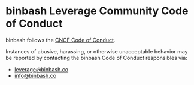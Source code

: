 # binbash Leverage Community Code of Conduct

binbash follows the [CNCF Code of Conduct](https://github.com/cncf/foundation/blob/master/code-of-conduct.md).

Instances of abusive, harassing, or otherwise unacceptable behavior may be reported by contacting
the binbash Code of Conduct responsibles via:
- <leverage@binbash.co>
- <info@binbash.co>
